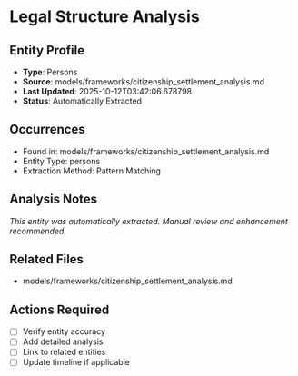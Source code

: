 # Legal Structure Analysis

## Entity Profile
- **Type**: Persons
- **Source**: models/frameworks/citizenship_settlement_analysis.md
- **Last Updated**: 2025-10-12T03:42:06.678798
- **Status**: Automatically Extracted

## Occurrences
- Found in: models/frameworks/citizenship_settlement_analysis.md
- Entity Type: persons
- Extraction Method: Pattern Matching

## Analysis Notes
*This entity was automatically extracted. Manual review and enhancement recommended.*

## Related Files
- models/frameworks/citizenship_settlement_analysis.md

## Actions Required
- [ ] Verify entity accuracy
- [ ] Add detailed analysis
- [ ] Link to related entities
- [ ] Update timeline if applicable
